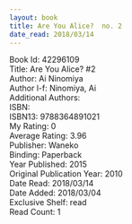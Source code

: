 ```yaml
---
layout: book
title: Are You Alice?  no. 2
date_read: 2018/03/14
---
```


Book Id: 42296109<br />
Title: Are You Alice? #2<br />
Author: Ai Ninomiya<br />
Author l-f: Ninomiya, Ai<br />
Additional Authors: <br />
ISBN: <br />
ISBN13: 9788364891021<br />
My Rating: 0<br />
Average Rating: 3.96<br />
Publisher: Waneko<br />
Binding: Paperback<br />
Year Published: 2015<br />
Original Publication Year: 2010<br />
Date Read: 2018/03/14<br />
Date Added: 2018/03/04<br />
Exclusive Shelf: read<br />
Read Count: 1<br />

